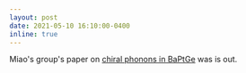 ```yaml
---
layout: post
date: 2021-05-10 16:10:00-0400
inline: true
---
```


Miao's group's paper on [chiral phonons in BaPtGe](/publications/#li2020observation) was is out.
